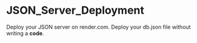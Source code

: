 # JSON_Server_Deployment

Deploy your JSON server on render.com. Deploy your db.json file without writing a **code**.

